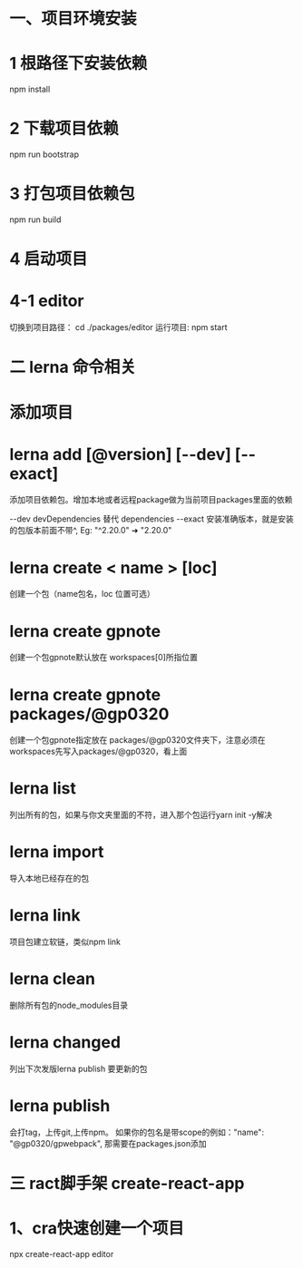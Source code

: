 # 一、项目环境安装
# 1 根路径下安装依赖

npm install

# 2 下载项目依赖

npm run bootstrap

# 3 打包项目依赖包

npm run build


# 4 启动项目

# 4-1 editor
切换到项目路径： cd ./packages/editor
运行项目: npm start



# 二 lerna 命令相关

# 添加项目
# lerna add [@version] [--dev] [--exact]
添加项目依赖包。增加本地或者远程package做为当前项目packages里面的依赖

--dev devDependencies 替代 dependencies
--exact 安装准确版本，就是安装的包版本前面不带^, Eg: "^2.20.0" ➜ "2.20.0"


# lerna create < name > [loc]
创建一个包（name包名，loc 位置可选）
# lerna create gpnote 
创建一个包gpnote默认放在 workspaces[0]所指位置
# lerna create gpnote packages/@gp0320
创建一个包gpnote指定放在 packages/@gp0320文件夹下，注意必须在workspaces先写入packages/@gp0320，看上面

# lerna list
列出所有的包，如果与你文夹里面的不符，进入那个包运行yarn init -y解决

# lerna import
导入本地已经存在的包

# lerna link
项目包建立软链，类似npm link

# lerna clean
删除所有包的node_modules目录

# lerna changed
列出下次发版lerna publish 要更新的包

# lerna publish
会打tag，上传git,上传npm。 如果你的包名是带scope的例如："name": "@gp0320/gpwebpack", 那需要在packages.json添加


# 三 ract脚手架 create-react-app  
# 1、cra快速创建一个项目
npx create-react-app editor